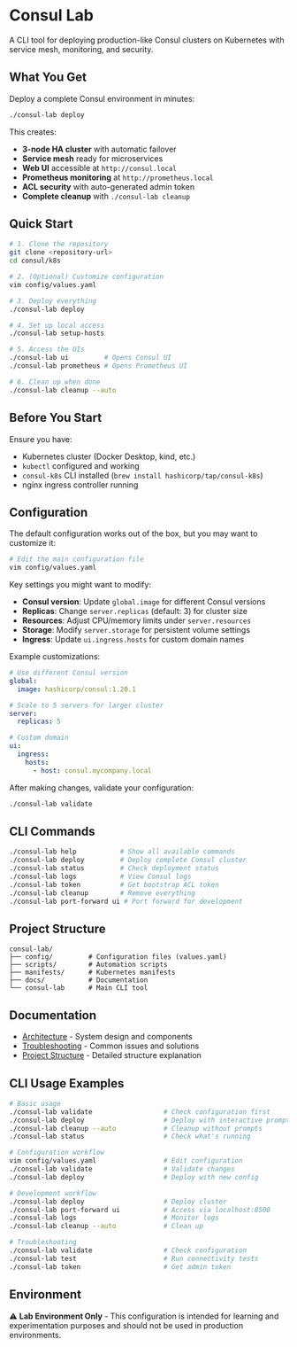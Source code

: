 # Consul Lab

A CLI tool for deploying production-like Consul clusters on Kubernetes with service mesh, monitoring, and security.

## What You Get

Deploy a complete Consul environment in minutes:

```bash
./consul-lab deploy
```

This creates:

- **3-node HA cluster** with automatic failover
- **Service mesh** ready for microservices
- **Web UI** accessible at `http://consul.local`
- **Prometheus monitoring** at `http://prometheus.local`
- **ACL security** with auto-generated admin token
- **Complete cleanup** with `./consul-lab cleanup`

## Quick Start

```bash
# 1. Clone the repository
git clone <repository-url>
cd consul/k8s

# 2. (Optional) Customize configuration
vim config/values.yaml

# 3. Deploy everything
./consul-lab deploy

# 4. Set up local access
./consul-lab setup-hosts

# 5. Access the UIs
./consul-lab ui         # Opens Consul UI
./consul-lab prometheus # Opens Prometheus UI

# 6. Clean up when done
./consul-lab cleanup --auto
```

## Before You Start

Ensure you have:

- Kubernetes cluster (Docker Desktop, kind, etc.)
- `kubectl` configured and working
- `consul-k8s` CLI installed (`brew install hashicorp/tap/consul-k8s`)
- nginx ingress controller running

## Configuration

The default configuration works out of the box, but you may want to customize it:

```bash
# Edit the main configuration file
vim config/values.yaml
```

Key settings you might want to modify:

- **Consul version**: Update `global.image` for different Consul versions
- **Replicas**: Change `server.replicas` (default: 3) for cluster size
- **Resources**: Adjust CPU/memory limits under `server.resources`
- **Storage**: Modify `server.storage` for persistent volume settings
- **Ingress**: Update `ui.ingress.hosts` for custom domain names

Example customizations:

```yaml
# Use different Consul version
global:
  image: hashicorp/consul:1.20.1

# Scale to 5 servers for larger cluster
server:
  replicas: 5

# Custom domain
ui:
  ingress:
    hosts:
      - host: consul.mycompany.local
```

After making changes, validate your configuration:

```bash
./consul-lab validate
```

## CLI Commands

```bash
./consul-lab help           # Show all available commands
./consul-lab deploy         # Deploy complete Consul cluster
./consul-lab status         # Check deployment status
./consul-lab logs           # View Consul logs
./consul-lab token          # Get bootstrap ACL token
./consul-lab cleanup        # Remove everything
./consul-lab port-forward ui # Port forward for development
```

## Project Structure

```text
consul-lab/
├── config/         # Configuration files (values.yaml)
├── scripts/        # Automation scripts
├── manifests/      # Kubernetes manifests
├── docs/           # Documentation
└── consul-lab      # Main CLI tool
```

## Documentation

- [Architecture](docs/ARCHITECTURE.md) - System design and components
- [Troubleshooting](docs/TROUBLESHOOTING.md) - Common issues and solutions
- [Project Structure](docs/PROJECT_STRUCTURE.md) - Detailed structure explanation

## CLI Usage Examples

```bash
# Basic usage
./consul-lab validate                  # Check configuration first
./consul-lab deploy                    # Deploy with interactive prompts
./consul-lab cleanup --auto            # Cleanup without prompts
./consul-lab status                    # Check what's running

# Configuration workflow
vim config/values.yaml                 # Edit configuration
./consul-lab validate                  # Validate changes
./consul-lab deploy                    # Deploy with new config

# Development workflow
./consul-lab deploy                    # Deploy cluster
./consul-lab port-forward ui           # Access via localhost:8500
./consul-lab logs                      # Monitor logs
./consul-lab cleanup --auto            # Clean up

# Troubleshooting
./consul-lab validate                  # Check configuration
./consul-lab test                      # Run connectivity tests
./consul-lab token                     # Get admin token
```

## Environment

⚠️ **Lab Environment Only** - This configuration is intended for learning and experimentation purposes and should not be used in production environments.
